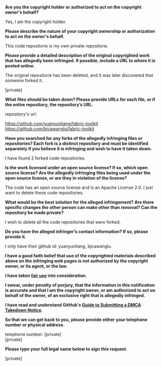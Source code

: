 **Are you the copyright holder or authorized to act on the copyright owner's behalf?**

Yes, I am the copyright holder.

**Please describe the nature of your copyright ownership or authorization to act on the owner's behalf.**

This code repositorie is my own private repositorie.

**Please provide a detailed description of the original copyrighted work that has allegedly been infringed. If possible, include a URL to where it is posted online.**

The original repositorie has been deleted, and it was later discovered that someone forked it.

[private]  

**What files should be taken down? Please provide URLs for each file, or if the entire repository, the repository’s URL.**

repository's url:

https://github.com/yuanyunliang/fabric-toolkit  
https://github.com/bjcawanglu/fabric-toolkit

**Have you searched for any forks of the allegedly infringing files or repositories? Each fork is a distinct repository and must be identified separately if you believe it is infringing and wish to have it taken down.**

I have found 2 forked code repositories.

**Is the work licensed under an open source license? If so, which open source license? Are the allegedly infringing files being used under the open source license, or are they in violation of the license?**

The code has an open source license and is an Apache License 2.0. I just want to delete these code repositories.

**What would be the best solution for the alleged infringement? Are there specific changes the other person can make other than removal? Can the repository be made private?**

I wish to delete all the code repositories that were forked.

**Do you have the alleged infringer’s contact information? If so, please provide it.**

I only have their github id: yuanyunliang, bjcawanglu.

**I have a good faith belief that use of the copyrighted materials described above on the infringing web pages is not authorized by the copyright owner, or its agent, or the law.**

**I have taken <a href="https://www.lumendatabase.org/topics/22">fair use</a> into consideration.**

**I swear, under penalty of perjury, that the information in this notification is accurate and that I am the copyright owner, or am authorized to act on behalf of the owner, of an exclusive right that is allegedly infringed.**

**I have read and understand GitHub's <a href="https://help.github.com/articles/guide-to-submitting-a-dmca-takedown-notice/">Guide to Submitting a DMCA Takedown Notice</a>.**

**So that we can get back to you, please provide either your telephone number or physical address.**

telephone number: [private]  
[private]  

**Please type your full legal name below to sign this request.**

[private]  
